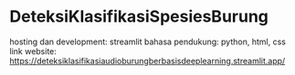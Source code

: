 # DeteksiKlasifikasiSpesiesBurung

hosting dan development: streamlit
bahasa pendukung: python, html, css
link website: https://deteksiklasifikasiaudioburungberbasisdeeplearning.streamlit.app/
